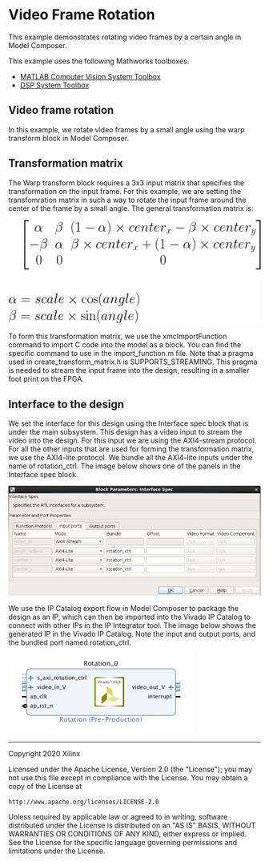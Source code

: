 # Video Frame Rotation
This example demonstrates rotating video frames by a certain angle in Model Composer.

This example uses the following Mathworks toolboxes.  
* [MATLAB Computer Vision System Toolbox](https://www.mathworks.com/products/computer-vision.html)  
* [DSP System Toolbox](https://www.mathworks.com/products/dsp-system.html)

## Video frame rotation

In this example, we rotate video frames by a small angle using the warp transform block in Model Composer.

## Transformation matrix

The Warp transform block requires a 3x3 input matrix that specifies the transformation on the input frame. For this example, we are setting the transfomration matrix in such a way to rotate the input frame around the center of the frame by a small angle. The general transformation matrix is:

![](Images/transform_equ.gif)

To form this transformation matrix, we use the xmcImportFunction command to import C code into the model as a block. You can find the specific command to use in the import_function.m file. Note that a pragma used in create_transform_matrix.h is SUPPORTS_STREAMING. This pragma is needed to stream the input frame into the design, resulting in a smaller foot print on the FPGA.

## Interface to the design

We set the interface for this design using the Interface spec block that is under the main subsystem. This design has a video input to stream the video into the design. For this input we are using the AXI4-stream protocol. For all the other inputs that are used for forming the transformation matrix, we use the AXI4-lite protocol. We bundle all the AXI4-lite inputs under the name of rotation_ctrl. The image below shows one of the panels in the Interface spec block.

![](Images/interface_spec.PNG)

We use the IP Catalog export flow in Model Composer to package the design as an IP, which can then be imported into the Vivado IP Catalog to connect with other IPs in the IP Integrator tool. The image below shows the generated IP in the Vivado IP Catalog. Note the input and output ports, and the bundled port named rotation_ctrl.

![](Images/ip_catalog.PNG)

------------
Copyright 2020 Xilinx

Licensed under the Apache License, Version 2.0 (the "License");
you may not use this file except in compliance with the License.
You may obtain a copy of the License at

    http://www.apache.org/licenses/LICENSE-2.0

Unless required by applicable law or agreed to in writing, software
distributed under the License is distributed on an "AS IS" BASIS,
WITHOUT WARRANTIES OR CONDITIONS OF ANY KIND, either express or implied.
See the License for the specific language governing permissions and
limitations under the License.
